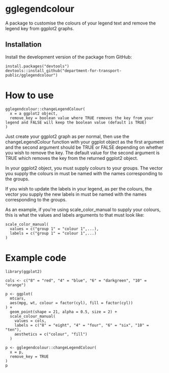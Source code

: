 # gglegendcolour
A package to customise the colours of your legend text and remove the legend key from ggplot2 graphs.

## Installation

Install the development version of the package from GitHub:

```
install.packages("devtools")
devtools::install_github("department-for-transport-public/gglegendcolour")
```

# How to use

```
gglegendcolour::changeLegendColour(
  x = a ggplot2 object,
  remove_key = boolean value where TRUE removes the key from your legend and FALSE will keep the boolean value (default is TRUE)
)
```
Just create your ggplot2 graph as per normal, then use the changeLegendColour function with your ggplot object as the first argument and the second argument should be TRUE or FALSE depending on whether you wish to remove the key. The default value for the second argument is TRUE which removes the key from the returned ggplot2 object.

In your ggplot2 object, you must supply colours to your groups. The vector you supply the colours in must be named with the names corresponding to the groups.

If you wish to update the labels in your legend, as per the colours, the vector you supply the new labels in must be named with the names corresponding to the groups.

As an example, if you're using scale_color_manual to supply your colours, this is what the values and labels arguments to that must look like:

``` 
scale_color_manual(
  values = c("group 1" = "colour 1",...),
  labels = c("group 1" = "colour 1",...)
)
```

# Example code
```
library(ggplot2)

cols <- c("8" = "red", "4" = "blue", "6" = "darkgreen", "10" = "orange")

p <- ggplot(
  mtcars,
  aes(mpg, wt, colour = factor(cyl), fill = factor(cyl))
) +
  geom_point(shape = 21, alpha = 0.5, size = 2) +
  scale_colour_manual(
    values = cols,
    labels = c("8" = "eight", "4" = "four", "6" = "six", "10" = "ten"),
    aesthetics = c("colour", "fill")
  )

p <- gglegendcolour::changeLegendColour(
  x = p,
  remove_key = TRUE
)
p
```
